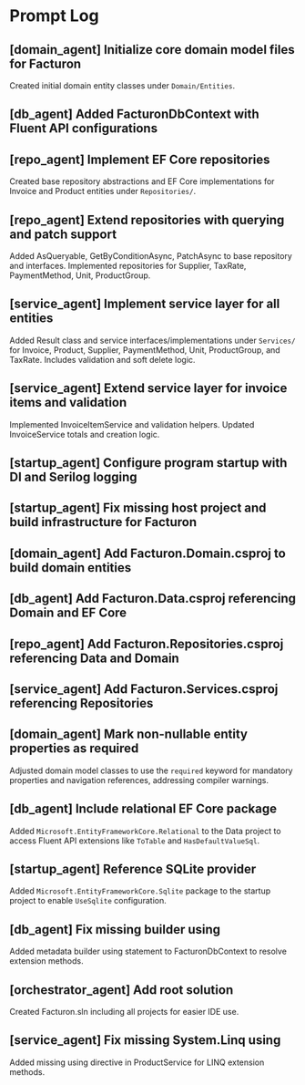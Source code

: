 # Prompt Log

## [domain_agent] Initialize core domain model files for Facturon
Created initial domain entity classes under `Domain/Entities`.

## [db_agent] Added FacturonDbContext with Fluent API configurations

## [repo_agent] Implement EF Core repositories
Created base repository abstractions and EF Core implementations for Invoice and Product entities under `Repositories/`.
## [repo_agent] Extend repositories with querying and patch support
Added AsQueryable, GetByConditionAsync, PatchAsync to base repository and interfaces. Implemented repositories for Supplier, TaxRate, PaymentMethod, Unit, ProductGroup.

## [service_agent] Implement service layer for all entities
Added Result class and service interfaces/implementations under `Services/` for Invoice, Product, Supplier, PaymentMethod, Unit, ProductGroup, and TaxRate. Includes validation and soft delete logic.
## [service_agent] Extend service layer for invoice items and validation
Implemented InvoiceItemService and validation helpers. Updated InvoiceService totals and creation logic.
## [startup_agent] Configure program startup with DI and Serilog logging
## [startup_agent] Fix missing host project and build infrastructure for Facturon
## [domain_agent] Add Facturon.Domain.csproj to build domain entities
## [db_agent] Add Facturon.Data.csproj referencing Domain and EF Core
## [repo_agent] Add Facturon.Repositories.csproj referencing Data and Domain
## [service_agent] Add Facturon.Services.csproj referencing Repositories
## [domain_agent] Mark non-nullable entity properties as required
Adjusted domain model classes to use the `required` keyword for mandatory
properties and navigation references, addressing compiler warnings.
## [db_agent] Include relational EF Core package
Added `Microsoft.EntityFrameworkCore.Relational` to the Data project to access
Fluent API extensions like `ToTable` and `HasDefaultValueSql`.
## [startup_agent] Reference SQLite provider
Added `Microsoft.EntityFrameworkCore.Sqlite` package to the startup project to
enable `UseSqlite` configuration.

## [db_agent] Fix missing builder using
Added metadata builder using statement to FacturonDbContext to resolve extension methods.
## [orchestrator_agent] Add root solution
Created Facturon.sln including all projects for easier IDE use.

## [service_agent] Fix missing System.Linq using
Added missing using directive in ProductService for LINQ extension methods.
